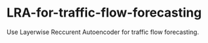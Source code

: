 # LRA-for-traffic-flow-forecasting
Use Layerwise Reccurent Autoencoder for traffic flow forecasting.
